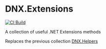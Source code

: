 # DNX.Extensions

[![CI Build](https://github.com/martinsmith1968/DNX.Extensions/actions/workflows/ci-build.yml/badge.svg?branch=main)](https://github.com/martinsmith1968/DNX.Extensions/actions/workflows/ci-build.yml)

A collection of useful .NET Extensions methods

Replaces the previous collection [DNX.Helpers](https://github.com/martinsmith1968/DNX.Helpers)
